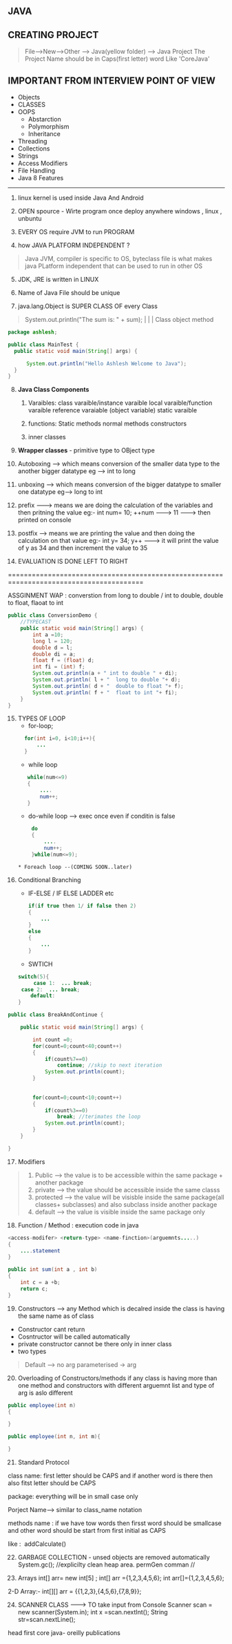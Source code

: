 ## JAVA 

 

## CREATING PROJECT
>File-->New-->Other --> Java(yellow folder) --> Java Project 
> The Project Name should be in Caps(first letter) word Like 'CoreJava'

## IMPORTANT FROM INTERVIEW POINT OF VIEW
* Objects 
* CLASSES
* OOPS
  * Abstarction
  * Polymorphism
  * Inheritance
* Threading
* Collections
* Strings
* Access Modifiers
* File Handling
* Java 8 Features

---------------------------------------------------

1. linux kernel is used inside Java And Android
2. OPEN spource - Wirte program once deploy anywhere windows , linux , unbuntu

3. EVERY OS require JVM to run PROGRAM
4. how JAVA PLATFORM INDEPENDENT ?
> Java JVM, compiler  is specific to OS,
byteclass file is what makes java PLatform independent that can be used to run in other OS

5. JDK, JRE is written in  LINUX

6. Name of Java File should be unique
7. java.lang.Object is SUPER CLASS OF every Class

> System.out.println("The sum is: " + sum);
    |     |       |
  Class  object   method

  ```java
  package ashlesh;

public class MainTest {
	public static void main(String[] args) {

        System.out.println("Hello Ashlesh Welcome to Java");
    }
}
  ```

8. **Java Class Components**
   1. Varaibles:
      class varaible/instance varaible
      local varaible/function varaible
      reference varaiable (object variable)
      static varaible
    
    2. functions:
    Static methods
    normal methods
    constructors

    3. inner classes

9. **Wrapper classes** - primitive type to OBject type

10. Autoboxing --> which means conversion of the smaller data type to the another bigger datatype
eg --> int to long
11. unboxing --> which means conversion of the bigger datatype to smaller one datatype
eg--> long to int


12. prefix ---> means we are doing the calculation of the variables and then pritning the value 
eg:- int num= 10;
     ++num  --->  11 ---> then printed on console
 
13. postfix --> means we are printing the value and then doing the calculation on that value
eg:-  int y= 34;
      y++ --->  it will print the value of y as 34 and then increment the value to 35 

14. EVALUATION IS DONE LEFT TO RIGHT 

========================================================================================

ASSGINMENT 
WAP : converstion from long to double / int to double, double to float, flaoat to int
```java
public class ConversionDemo {
    //TYPECAST
	public static void main(String[] args) {
		int a =10;
		long l = 120;
		double d = l;
		double di = a;
		float f = (float) d;
		int fi = (int) f;
		System.out.println(a + " int to double " + di);
		System.out.println( l + "  long to double "+ d);
		System.out.println( d + "  double to float "+ f);
		System.out.println( f + "  float to int "+ fi);
	}
}
```
 

15. TYPES OF LOOP
    * for-loop;
    ```java
      for(int i=0, i<10;i++){
          ...
      }
      ```
    * while loop
    ```java
       while(num<=9)
       {
           ....
           num++;
       }
    ```
    * do-while loop    --> exec once even if conditin is false
      ```java
       do
       {
           ....
           num++;
       }while(num<=9);
    ```
    * Foreach loop --(COMING SOON..later)

16. Conditional Branching 
    * IF-ELSE / IF ELSE LADDER etc
      ```java
      if(if true then 1/ if false then 2)
      {
          ...
      }
      else
      {
          ...
      }
      ```

    * SWTICH 
    ```java
    switch(5){
         case 1:  ... break;
     case 2:  ... break;
        default:
    }
    ```
```java
public class BreakAndContinue {

	public static void main(String[] args) {

		int count =0;
		for(count=0;count<40;count++)
		{
			if(count%7==0)
				continue; //skip to next iteration
			System.out.println(count);
		}
        
		
		for(count=0;count<10;count++)
		{
			if(count%3==0)
				break; //terimates the loop
			System.out.println(count);
		}
	}

}

```
17. Modifiers
> 1. Public --> the value is to be accessible within the same package + another package
> 2. private --> the value should be accessible inside the same classs
> 3. protected --> the value will be visisble inside the same package(all classes+ subclasses) and also subclass inside another package
> 4. default -->  the value is visible inside the same package only

18. Function / Method : execution code in java
```java
<access-modifer> <return-type> <name-finction>(arguemnts.....)
{
    ....statement
}
```
```java 
public int sum(int a , int b)
{
    int c = a +b;
    return c;
}
```
19. Constructors --> any Method which is decalred inside the class is having the same name as of class
* Constructor cant return 
* Cosntructor will be called automatically
* private constructor cannot be there only in inner class
* two types
> Default --> no arg
> parameterised -> arg


20. Overloading of Constructors/methods
  if any class is having more than one method and constructors with different arguemnt list and type of arg is aslo different 
  
```java
public employee(int n)
{

}

public employee(int n, int m){

}
```

21. Standard Protocol

class name: first letter should be CAPS and if another word is there then also fitst letter should be CAPS

package: everything will be in small case only

Porject Name--> similar to class_name notation

methods name : if we have tow words then firsst word should be smallcase and other word should be start from first initial as CAPS

like :  addCalculate()



22. GARBAGE COLLECTION - unsed objects are removed automatically
System.gc(); //explicilty clean heap area.
permGen comman // 

23. Arrays
int[] arr= new int[5] ;
int[] arr ={1,2,3,4,5,6};
int arr[]={1,2,3,4,5,6};


2-D Array:-
int[][] arr = {{1,2,3},{4,5,6},{7,8,9}};


24. SCANNER CLASS ---> TO take input from Console
Scanner scan = new scanner(System.in);
int x =scan.nextInt();
String str=scan.nextLine();



head first core java- oreilly publications

























